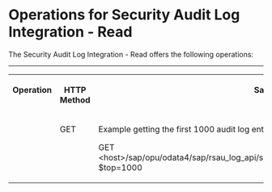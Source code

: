 <!-- copy1d1d005ec0f3486b933c3a5edcd64e14 -->

# Operations for Security Audit Log Integration - Read

The Security Audit Log Integration - Read offers the following operations:

****


<table>
<tr>
<th valign="top">

Operation



</th>
<th valign="top">

HTTP Method



</th>
<th valign="top">

Sample URL



</th>
</tr>
<tr>
<td valign="top">

  



</td>
<td valign="top">

GET



</td>
<td valign="top">

Example getting the first 1000 audit log entries:

GET <host\>/sap/opu/odata4/sap/rsau\_log\_api/srvd\_a2x/sap/rsau\_log\_api/0001/SecurityAuditLog?$top=1000



</td>
</tr>
</table>

